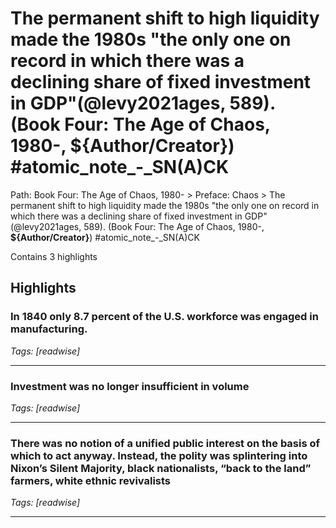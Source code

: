 # The permanent shift to high liquidity made the 1980s "the only one on record in which there was a declining share of fixed investment in GDP"(@levy2021ages, 589). (Book Four: The Age of Chaos, 1980-, __${Author/Creator}__) #atomic_note_-_SN(A)CK

Path: Book Four: The Age of Chaos, 1980- > Preface: Chaos > The permanent shift to high liquidity made the 1980s "the only one on record in which there was a declining share of fixed investment in GDP"(@levy2021ages, 589). (Book Four: The Age of Chaos, 1980-, __${Author/Creator}__) #atomic_note_-_SN(A)CK

Contains 3 highlights

## Highlights

### In 1840 only 8.7 percent of the U.S. workforce was engaged in manufacturing.  
*Tags: [readwise]*

---

### Investment was no longer insufficient in volume  
*Tags: [readwise]*

---

### There was no notion of a unified public interest on the basis of which to act anyway. Instead, the polity was splintering into Nixon’s Silent Majority, black nationalists, “back to the land” farmers, white ethnic revivalists  
*Tags: [readwise]*

---

